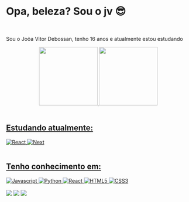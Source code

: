 <h1>Opa, beleza? Sou o jv 😎</h1>
<br>
<p>Sou o Joõa Vitor Debossan, tenho 16 anos e atualmente estou estudando</p>
<div align="center">
  <a href="https://github.com/jvadebossan">
  <img height="160em" src="https://github-readme-stats.vercel.app/api/top-langs/?username=jvadebossan&layout=compact&langs_count=7&theme=tokyonight"/>
  <img height="160em" src="https://github-readme-stats.vercel.app/api?username=jvadebossan&show_icons=true&theme=tokyonight&include_all_commits=true&count_private=true"/>
</div>
<br>
<h2>Estudando atualmente:</h2>
<div>
  <img alt = "React" src="https://img.shields.io/badge/react%20native-202020?style=for-the-badge&logo=react&logoColor=5CCFEE"/>
  <img alt = "Next" src="https://img.shields.io/badge/Next-dddddd?style=for-the-badge&logo=next&logoColor=202020"/>
</div>
<br>
<h2>Tenho conhecimento em:</h2>
<div>
  <img alt = "Javascript" src="https://img.shields.io/badge/Javascript-EFD81D?style=for-the-badge&logo=javascript&logoColor=262626"/>
  <img alt = "Python" src="https://img.shields.io/badge/Python-4483B5?style=for-the-badge&logo=python&logoColor=white"/>
  <img alt = "React" src="https://img.shields.io/badge/react-202020?style=for-the-badge&logo=react&logoColor=5CCFEE"/>
  <img alt = "HTML5" src="https://img.shields.io/badge/html5-E54C21?style=for-the-badge&logo=html5&logoColor=white"/>
  <img alt = "CSS3" src="https://img.shields.io/badge/CSS3-1572B6?style=for-the-badge&logo=css3&logoColor=white"/>
</div>
<br> 
<div> 
 <a href="https://discord.gg/MSr8SJfR4H" target="_blank"><img src="https://img.shields.io/badge/Discord-7289DA?style=for-the-badge&logo=discord&logoColor=white" target="_blank"></a> 
  <a href = "mailto:jvdebossan@gmail.com"><img src="https://img.shields.io/badge/-Gmail-%23333?style=for-the-badge&logo=gmail&logoColor=white" target="_blank"></a>
  <a href="https://www.linkedin.com/in/jvdebossan" target="_blank"><img src="https://img.shields.io/badge/-LinkedIn-%230077B5?style=for-the-badge&logo=linkedin&logoColor=white" target="_blank"></a> 
 
</div>
